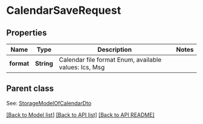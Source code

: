 
# CalendarSaveRequest
## Properties
Name | Type | Description | Notes
------------ | ------------- | ------------- | -------------
**format** | **String** | Calendar file format Enum, available values: Ics, Msg | 


## Parent class

See: [StorageModelOfCalendarDto](StorageModelOfCalendarDto.md)

[[Back to Model list]](README.md#documentation-for-models) [[Back to API list]](README.md#documentation-for-api-endpoints) [[Back to API README]](README.md)


